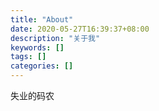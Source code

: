 ```yaml
---
title: "About"
date: 2020-05-27T16:39:37+08:00
description: "关于我"
keywords: []
tags: []
categories: []
---
```


失业的码农
